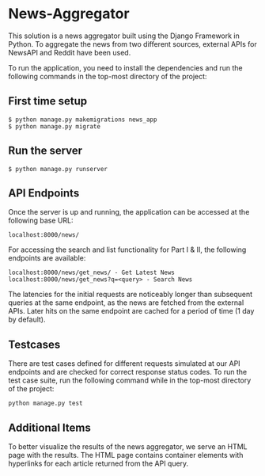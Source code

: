 # News-Aggregator

This solution is a news aggregator built using the Django Framework in Python. To aggregate the news from two different sources, external APIs for NewsAPI and Reddit have been used.

To run the application, you need to install the dependencies and run the following commands in the top-most directory of the project:

## First time setup
```
$ python manage.py makemigrations news_app
$ python manage.py migrate
```

## Run the server
```
$ python manage.py runserver
```

## API Endpoints
Once the server is up and running, the application can be accessed at the following base URL:

```
localhost:8000/news/
```

For accessing the search and list functionality for Part I & II, the following endpoints are available:

```
localhost:8000/news/get_news/ - Get Latest News
localhost:8000/news/get_news?q=<query> - Search News
```
The latencies for the initial requests are noticeably longer than subsequent queries at the same endpoint, as the news are fetched from the external APIs.
Later hits on the same endpoint are cached for a period of time (1 day by default).

## Testcases
There are test cases defined for different requests simulated at our API endpoints and are checked for correct response status codes. To run the test case suite, run the following command while in the top-most directory of the project:
``` 
python manage.py test
```


## Additional Items
To better visualize the results of the news aggregator, we serve an HTML page with the results. The HTML page contains container elements with hyperlinks for each article returned from the API query.

